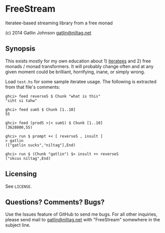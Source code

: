 FreeStream
==========

Iteratee-based streaming library from a free monad

(c) 2014 Gatlin Johnson <gatlin@niltag.net>

Synopsis
---

This exists mostly for my own education about 1) [iteratees][iteratees] and 2) free monads / monad transformers.
It will probably change often and at any given moment could be brilliant, horrifying, inane, or simply wrong.

Load `test.hs` for some sample iteratee usage. The following is extracted from
that file's comments:

    ghci> feed reverseS $ Chunk "what is this"
    "siht si tahw"

    ghci> feed sumS $ Chunk [1..10]
    55

    ghci> feed (prodS >|< sumS) $ Chunk [1..10]
    (3628800,55)

    ghci> run $ prompt +< [ reverseS , insult ]
    > gatlin
    (["gatlin sucks","niltag"],End)

    ghci> run $ (Chunk "gatlin") $> insult +> reverseS
    ("skcus niltag",End)

[iteratees]: http://okmij.org/ftp/Streams.html

Licensing
---

See `LICENSE`.

Questions? Comments? Bugs?
---

Use the Issues feature of GitHub to send me bugs. For all other inquiries, please send mail to <gatlin@niltag.net>
with "FreeStream" somewhere in the subject line.

